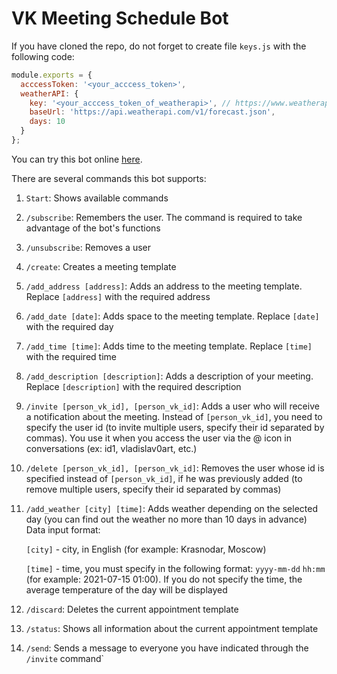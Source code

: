 # VK Meeting Schedule Bot

If you have cloned the repo, do not forget to create file `keys.js` with the following code:
```javascript
module.exports = {
  acccessToken: '<your_acccess_token>',
  weatherAPI: {
    key: '<your_acccess_token_of_weatherapi>', // https://www.weatherapi.com/
    baseUrl: 'https://api.weatherapi.com/v1/forecast.json',
    days: 10
  }
};
```

You can try this bot online [here](https://vk.com/meeting_schedule_bot). 

There are several commands this bot supports:

1. `Start`: Shows available commands

2.  `/subscribe`: Remembers the user. The command is required to take advantage of the bot's functions

3. `/unsubscribe`: Removes a user

4. `/create`: Creates a meeting template

5. `/add_address [address]`: Adds an address to the meeting template. Replace `[address]` with the required address

6. `/add_date [date]`: Adds space to the meeting template. Replace `[date]` with the required day

7. `/add_time [time]`: Adds time to the meeting template. Replace `[time]` with the required time

8. `/add_description [description]`: Adds a description of your meeting. Replace `[description]` with the required description

9. `/invite [person_vk_id], [person_vk_id]`: Adds a user who will receive a notification about the meeting. Instead of `[person_vk_id]`, you need to specify the user id (to invite multiple users, specify their id separated by commas). You use it when you access the user via the @ icon in conversations (ex: id1, vladislav0art, etc.)

10. `/delete [person_vk_id], [person_vk_id]`: Removes the user whose id is specified instead of `[person_vk_id]`, if he was previously added (to remove multiple users, specify their id separated by commas)

11. `/add_weather [city] [time]`: Adds weather depending on the selected day (you can find out the weather no more than 10 days in advance)
    Data input format:
    
      `[city]` - city, in English (for example: Krasnodar, Moscow)

      `[time]` - time, you must specify in the following format: `yyyy-mm-dd` `hh:mm` (for example: 2021-07-15 01:00). If you do not specify the time, the average temperature of the day will be displayed
      

12. `/discard`: Deletes the current appointment template

13. `/status`: Shows all information about the current appointment template

14. `/send`: Sends a message to everyone you have indicated through the `/invite` command`
